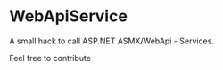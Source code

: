 # WebApiService #
A small hack to call ASP.NET ASMX/WebApi - Services. 

Feel free to contribute



